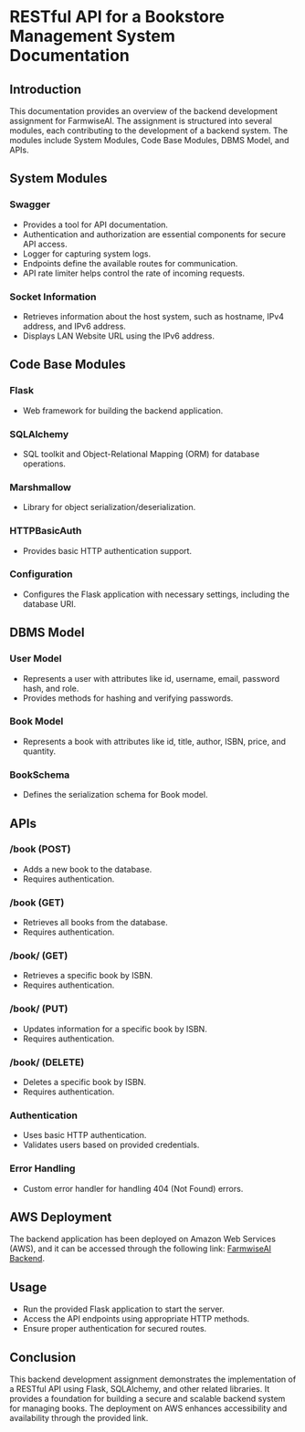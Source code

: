# RESTful API for a Bookstore Management System Documentation

## Introduction

This documentation provides an overview of the backend development assignment for FarmwiseAI. The assignment is structured into several modules, each contributing to the development of a backend system. The modules include System Modules, Code Base Modules, DBMS Model, and APIs.

## System Modules

### Swagger
- Provides a tool for API documentation.
- Authentication and authorization are essential components for secure API access.
- Logger for capturing system logs.
- Endpoints define the available routes for communication.
- API rate limiter helps control the rate of incoming requests.

### Socket Information
- Retrieves information about the host system, such as hostname, IPv4 address, and IPv6 address.
- Displays LAN Website URL using the IPv6 address.

## Code Base Modules

### Flask
- Web framework for building the backend application.

### SQLAlchemy
- SQL toolkit and Object-Relational Mapping (ORM) for database operations.

### Marshmallow
- Library for object serialization/deserialization.

### HTTPBasicAuth
- Provides basic HTTP authentication support.

### Configuration
- Configures the Flask application with necessary settings, including the database URI.

## DBMS Model

### User Model
- Represents a user with attributes like id, username, email, password hash, and role.
- Provides methods for hashing and verifying passwords.

### Book Model
- Represents a book with attributes like id, title, author, ISBN, price, and quantity.

### BookSchema
- Defines the serialization schema for Book model.

## APIs

### /book (POST)
- Adds a new book to the database.
- Requires authentication.

### /book (GET)
- Retrieves all books from the database.
- Requires authentication.

### /book/<isbn> (GET)
- Retrieves a specific book by ISBN.
- Requires authentication.

### /book/<isbn> (PUT)
- Updates information for a specific book by ISBN.
- Requires authentication.

### /book/<isbn> (DELETE)
- Deletes a specific book by ISBN.
- Requires authentication.

### Authentication
- Uses basic HTTP authentication.
- Validates users based on provided credentials.

### Error Handling
- Custom error handler for handling 404 (Not Found) errors.

## AWS Deployment

The backend application has been deployed on Amazon Web Services (AWS), and it can be accessed through the following link: [FarmwiseAI Backend](https://35.154.97.191:8080/).

## Usage

- Run the provided Flask application to start the server.
- Access the API endpoints using appropriate HTTP methods.
- Ensure proper authentication for secured routes.

## Conclusion

This backend development assignment demonstrates the implementation of a RESTful API using Flask, SQLAlchemy, and other related libraries. It provides a foundation for building a secure and scalable backend system for managing books. The deployment on AWS enhances accessibility and availability through the provided link.
